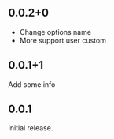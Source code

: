 ## 0.0.2+0
- Change options name
- More support user custom

## 0.0.1+1
Add some info

## 0.0.1
Initial release.

